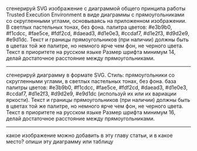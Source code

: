 
сгенерируй SVG изображение с диаграммой общего принципа работы Trusted Execution Environment в виде диаграммы с прямоугольниками со скругленными углами, основываясь на приложенном изображении.
В светлых пастельных тонах, без фона.
палитра цветов: #e3b9b0, #f1cdcc, #fae5ce, #fdf2cd, #daead3, #d1e0e3, #ccdaf7, #d1e2f3, #d9d2e9, #e9d1dc.
Текст и границы прямоугольников (при наличии) должны быть в цветах той же палитре, но немного ярче чем фон, не черного цвета.
Текст в приоритете на русском языке
Размер шрифта минимум 14, делай достаточное расстояние между прямоугольниками.

--------------------------------------------------------------------------------

сгенерируй диаграмму в формате SVG.
Стиль: прямоугольники со скругленными углами, в светлых пастельных тонах, без фона.
база палитры цветов: #e3b9b0, #f1cdcc, #fae5ce, #fdf2cd, #daead3, #d1e0e3, #ccdaf7, #d1e2f3, #d9d2e9, #e9d1dc (используй их или их вариации яркости).
Текст и границы прямоугольников (при наличии) должны быть в цветах той же палитре, но немного ярче чем фон, не черного цвета.
Текст в приоритете на русском языке
Размер шрифта минимум 16, делай достаточное расстояние между прямоугольниками.

--------------------------------------------------------------------------------

какое изображение можно добавить в эту главу статьи, и в какое место?
опиши эту диаграмму или таблицу
